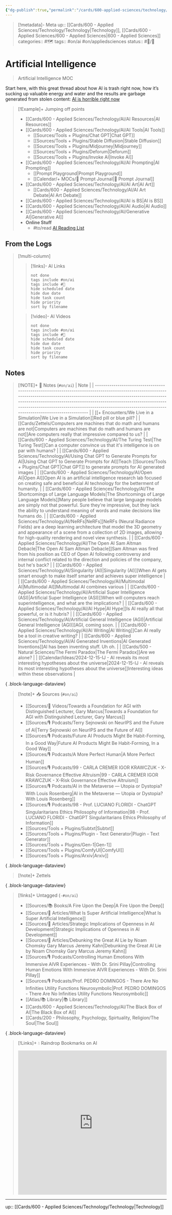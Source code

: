 ```yaml
---
{"dg-publish":true,"permalink":"/cards/600-applied-sciences/technology/ai/artificial-intelligence/"}
---
```


> [!metadata]- Meta
> up:: [[Cards/600 - Applied Sciences/Technology/Technology\|Technology]], [[Cards/600 - Applied Sciences/600 - Applied Sciences\|600 - Applied Sciences]]
> categories:: #🗺 
> tags:: #on/ai #on/appliedsciences 
> status:: #📝/🌿

# Artificial Intelligence

> Artificial Intelligence MOC

Start here, with this great thread about how AI is trash right  now, how it’s sucking up valuable energy and water and the results are garbage generated from stolen content: [AI is horrible right now](https://x.com/chrisalvino/status/1804823161076080887?s=46)

> [!Example]+ Jumping off points
> - [[Cards/600 - Applied Sciences/Technology/AI/AI Resources\|AI Resources]]
> - [[Cards/600 - Applied Sciences/Technology/AI/AI Tools\|AI Tools]]
> 	- [[Sources/Tools + Plugins/Chat GPT\|Chat GPT]]
> 	- [[Sources/Tools + Plugins/Stable Diffusion\|Stable Diffusion]]
> 	- [[Sources/Tools + Plugins/Midjourney\|Midjourney]]
> 	- [[Sources/Tools + Plugins/Deforum\|Deforum]] 
> 	- [[Sources/Tools + Plugins/Invoke AI\|Invoke AI]]
> - [[Cards/600 - Applied Sciences/Technology/AI/AI Prompting\|AI Prompting]]
> 	- [[Prompt Playground\|Prompt Playground]]
> 	- [[Calendar/+ MOCs/🎲 Prompt Journal\|🎲 Prompt Journal]]
> - [[Cards/600 - Applied Sciences/Technology/AI/AI Art\|AI Art]]
> 	- [[Cards/600 - Applied Sciences/Technology/AI/AI Art Debate\|AI Art Debate]]
> - [[Cards/600 - Applied Sciences/Technology/AI/AI is BS\|AI is BS]]
> - [[Cards/600 - Applied Sciences/Technology/AI/AI Audio\|AI Audio]]
> - [[Cards/600 - Applied Sciences/Technology/AI/Generative AI\|Generative AI]]
> - **Online Stuff**
> 	- #to/read [AI Reading List](https://docs.google.com/document/d/1bEQM1W-1fzSVWNbS4ne5PopB2b7j8zD4Jc3nm4rbK-U/edit)

## From the Logs

> [!multi-column]
> > [!links]- AI Links
> > ```tasks
> > not done
> > tags include #on/ai 
> > tags include #🔗 
> > hide scheduled date
> > hide due date
> > hide task count
> > hide priority
> > sort by filename
> > ```
> 
> > [!video]- AI Videos
> > ```tasks
> > not done
> > tags include #on/ai 
> > tags include #🎥 
> > hide scheduled date
> > hide due date
> > hide task count
> > hide priority
> > sort by filename
> > ```


## Notes
> [!NOTE]+ 📝 Notes (`#on/ai`)
>  | Note                                                                                                                                                                                                                                                                                                                                                                 |
> | -------------------------------------------------------------------------------------------------------------------------------------------------------------------------------------------------------------------------------------------------------------------------------------------------------------------------------------------------------------------- |
> | [[+ Encounters/We Live in a Simulation\|We Live in a Simulation]]<span class='summary'>Red pill or blue pill?</span>                                                                                                                                                                                                                                              |
> | [[Cards/Zettels/Computers are machines that do math and humans are not\|Computers are machines that do math and humans are not]]<span class='summary'>Are computers really that impressive compared to us?</span>                                                                                                                                                 |
> | [[Cards/600 - Applied Sciences/Technology/AI/The Turing Test\|The Turing Test]]<span class='summary'>Can a computer convince us that it's intelligence is on par with humans?</span>                                                                                                                                                                              |
> | [[Cards/600 - Applied Sciences/Technology/AI/Using Chat GPT to Generate Prompts for AI\|Using Chat GPT to Generate Prompts for AI]]<span class='summary'>Teach [[Sources/Tools + Plugins/Chat GPT\|Chat GPT]] to generate prompts for AI generated images</span>                                                                                                                                    |
> | [[Cards/600 - Applied Sciences/Technology/AI/Open AI\|Open AI]]<span class='summary'>Open AI is an artificial intelligence research lab focused on creating safe and beneficial AI technology for the betterment of humanity.</span>                                                                                                                              |
> | [[Cards/600 - Applied Sciences/Technology/AI/The Shortcomings of Large Language Models\|The Shortcomings of Large Language Models]]<span class='summary'>Many people believe that large language models are simply not that powerful. Sure they're impressive, but they lack the ability to understand meaning of words and make decisions like humans do.</span> |
> | [[Cards/600 - Applied Sciences/Technology/AI/NeRFs\|NeRFs]]<span class='summary'>NeRFs (Neural Radiance Fields) are a deep learning architecture that model the 3D geometry and appearance of a scene from a collection of 2D images, allowing for high-quality rendering and novel view synthesis.</span>                                                        |
> | [[Cards/600 - Applied Sciences/Technology/AI/The Open AI Sam Altman Debacle\|The Open AI Sam Altman Debacle]]<span class='summary'>Sam Altman was fired from his position as CEO of Open AI following controversy and internal conflict related to the direction and policies of the company, but he's back?</span>                                               |
> | [[Cards/600 - Applied Sciences/Technology/AI/Singularity (AI)\|Singularity (AI)]]<span class='summary'>When AI gets smart enough to make itself smarter and achieves super intelligence</span>                                                                                                                                                                    |
> | [[Cards/600 - Applied Sciences/Technology/AI/Multimodal AI\|Multimodal AI]]<span class='summary'>Multimodal AI combines various </span>                                                                                                                                                                                                                           |
> | [[Cards/600 - Applied Sciences/Technology/AI/Artificial Super Intelligence (ASI)\|Artificial Super Intelligence (ASI)]]<span class='summary'>When will computers reach superintelligence, and what are the implications?</span>                                                                                                                                   |
> | [[Cards/600 - Applied Sciences/Technology/AI/AI Hype\|AI Hype]]<span class='summary'>Is AI really all that powerful, or is it hubris?</span>                                                                                                                                                                                                                      |
> | [[Cards/600 - Applied Sciences/Technology/AI/Artificial General Intelligence (AGI)\|Artificial General Intelligence (AGI)]]<span class='summary'>AGI, coming soon.</span>                                                                                                                                                                                         |
> | [[Cards/600 - Applied Sciences/Technology/AI/AI Writing\|AI Writing]]<span class='summary'>Can AI really be a tool in creative writing?</span>                                                                                                                                                                                                                    |
> | [[Cards/600 - Applied Sciences/Technology/AI/AI Generated Inventions\|AI Generated Inventions]]<span class='summary'>AI has been inventing stuff. Uh oh.</span>                                                                                                                                                                                                   |
> | [[Cards/500 - Natural Sciences/The Fermi Paradox\|The Fermi Paradox]]<span class='summary'>Are we alone?</span>                                                                                                                                                                                                                                                   |
> | [[Calendar/Ideas/2024-12-15-IJ - AI reveals its most interesting hypotheses about the universe\|2024-12-15-IJ - AI reveals its most interesting hypotheses about the universe]]<span class='summary'>Interesting ideas within these observations </span>                                                                                                          |
> 
{ .block-language-dataview}

> [!note]+ 📥 Sources (`#on/ai`)
>  - [[Sources/🎥 Videos/Towards a Foundation for AGI with Distinguished Lecturer, Gary Marcus\|Towards a Foundation for AGI with Distinguished Lecturer, Gary Marcus]]
> - [[Sources/🎙 Podcasts/Terry Sejnowski on NeurIPS and the Future of AI\|Terry Sejnowski on NeurIPS and the Future of AI]]
> - [[Sources/🎙 Podcasts/Future AI Products Might Be Habit-Forming, In a Good Way\|Future AI Products Might Be Habit-Forming, In a Good Way]]
> - [[Sources/🎙 Podcasts/A More Perfect Human\|A More Perfect Human]]
> - [[Sources/🎙 Podcasts/99 - CARLA CREMER IGOR KRAWCZUK - X-Risk Governance Effective Altruism\|99 - CARLA CREMER IGOR KRAWCZUK - X-Risk Governance Effective Altruism]]
> - [[Sources/🎙 Podcasts/AI in the Metaverse — Utopia or Dystopia? With Louis Rosenberg\|AI in the Metaverse — Utopia or Dystopia? With Louis Rosenberg]]
> - [[Sources/🎙 Podcasts/98 - Prof. LUCIANO FLORIDI - ChatGPT Singularitarians Ethics Philosophy of Information\|98 - Prof. LUCIANO FLORIDI - ChatGPT Singularitarians Ethics Philosophy of Information]]
> - [[Sources/Tools + Plugins/Subtxt\|Subtxt]]
> - [[Sources/Tools + Plugins/Plugin - Text Generator\|Plugin - Text Generator]]
> - [[Sources/Tools + Plugins/Gen-1\|Gen-1]]
> - [[Sources/Tools + Plugins/ComfyUI\|ComfyUI]]
> - [[Sources/Tools + Plugins/Arxiv\|Arxiv]]
> 
{ .block-language-dataview}

> [!note]+ Zettels
>  
{ .block-language-dataview}

> [!links]+ Untagged (`-#on/ai`)
>  - [[Sources/📚 Books/A Fire Upon the Deep\|A Fire Upon the Deep]]
> - [[Sources/📰 Articles/What Is Super Artificial Intelligence\|What Is Super Artificial Intelligence]]
> - [[Sources/📰 Articles/Strategic Implications of Openness in AI Development\|Strategic Implications of Openness in AI Development]]
> - [[Sources/📰 Articles/Debunking the Great AI Lie by Noam Chomsky Gary Marcus Jeremy Kahn\|Debunking the Great AI Lie by Noam Chomsky Gary Marcus Jeremy Kahn]]
> - [[Sources/🎙 Podcasts/Controlling Human Emotions With Immersive AIVR Experiences - With Dr. Srini Pillay\|Controlling Human Emotions With Immersive AIVR Experiences - With Dr. Srini Pillay]]
> - [[Sources/🎙 Podcasts/Prof. PEDRO DOMINGOS - There Are No Infinities Utility Functions Neurosymbolic\|Prof. PEDRO DOMINGOS - There Are No Infinities Utility Functions Neurosymbolic]]
> - [[Atlas/📚 Library\|📚 Library]]
> - [[Cards/600 - Applied Sciences/Technology/AI/The Black Box of AI\|The Black Box of AI]]
> - [[Cards/200 - Philosophy, Psychology, Spirtuality, Religion/The Soul\|The Soul]]
> 
{ .block-language-dataview}


> [!Links]+ 💧 Raindrop Bookmarks on AI
> <iframe style="border: 0; width: 100%; height: 450px;" allowfullscreen frameborder="0" src="https://raindrop.io/tophg/ai-29057162/embed/theme=dark"></iframe>


---
up:: [[Cards/600 - Applied Sciences/Technology/Technology\|Technology]]